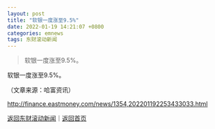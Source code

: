 ```yaml
---
layout: post
title: "软银一度涨至9.5%"
date: 2022-01-19 14:21:07 +0800
categories: emnews
tags: 东财滚动新闻
---
```

> 软银一度涨至9.5%。

<p>软银一度涨至9.5%。 </p><p class="em_media">（文章来源：哈富资讯）</p>

<http://finance.eastmoney.com/news/1354,202201192253433033.html>

[返回东财滚动新闻](//finews.withounder.com/emnews/)｜[返回首页](//finews.withounder.com/)